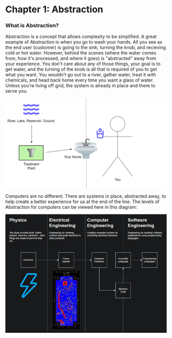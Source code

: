 # Chapter 1: Abstraction

### What is Abstraction?

Abstraction is a concept that allows complexity to be simplified. A great example of Abstraction is when you go to wash your hands. All you see as the end user (customer) is going to the sink, turning the knob, and recieving cold or hot water. However, behind the scenes (where the water comes from, how it's processed, and where it goes) is "abstracted" away from your experience. You don't care about any of those things, your goal is to get water, and the turning of the knob is all that is required of you to get what you want. You wouldn't go out to a river, gather water, treat it with chemicals, and head back home every time you want a glass of water. Unless you're living off grid, the system is already in place and there to serve you.


![Example of Abstraction, Getting water from a sink](https://github.com/joehawkens/computing/blob/main/IMAGES/Water.PNG)


Computers are no different. There are systems in place, abstracted away, to help create a better experience for us at the end of the line. The levels of Abstraction for computers can be viewed here in this diagram:

![Levels of Abstraction, Computing](https://github.com/joehawkens/computing/blob/main/IMAGES/abstraction.JPG)

